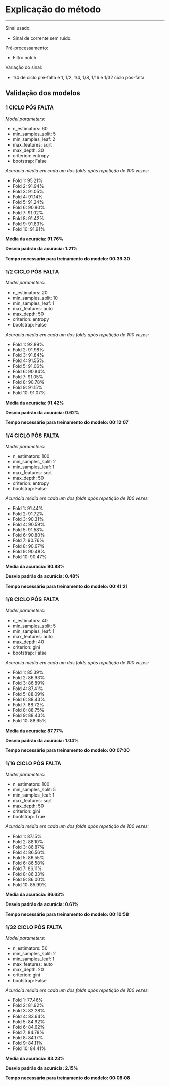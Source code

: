 # Explicação do método
---
Sinal usado:
- Sinal de corrente sem ruído.

Pré-processamento:
- Filtro notch

Variação do sinal:
- 1/4 de ciclo pré-falta e 1, 1/2, 1/4, 1/8, 1/16 e 1/32 ciclo pós-falta

## Validação dos modelos
### 1 CICLO PÓS FALTA 
*Model parameters:*
- n_estimators: 60
- min_samples_split: 5
- min_samples_leaf: 2
- max_features: sqrt
- max_depth: 30
- criterion: entropy
- bootstrap: False

*Acurácia média em cada um dos folds após repetição de 100 vezes:*
- Fold 1: 95.21%
- Fold 2: 91.94%
- Fold 3: 91.05%
- Fold 4: 91.14%
- Fold 5: 91.24%
- Fold 6: 90.80%
- Fold 7: 91.02%
- Fold 8: 91.42%
- Fold 9: 91.83%
- Fold 10: 91.91%

**Média da acurácia: 91.76%**

**Desvio padrão da acurácia: 1.21%**

**Tempo necessário para treinamento do modelo: 00:39:30**

### 1/2 CICLO PÓS FALTA
*Model parameters:*
- n_estimators: 20
- min_samples_split: 10
- min_samples_leaf: 1
- max_features: auto
- max_depth: 50
- criterion: entropy
- bootstrap: False

*Acurácia média em cada um dos folds após repetição de 100 vezes:*
- Fold 1: 92.89%
- Fold 2: 91.98%
- Fold 3: 91.84%
- Fold 4: 91.55%
- Fold 5: 91.06%
- Fold 6: 90.84%
- Fold 7: 91.05%
- Fold 8: 90.78%
- Fold 9: 91.15%
- Fold 10: 91.07%

**Média da acurácia: 91.42%**

**Desvio padrão da acurácia: 0.62%**

**Tempo necessário para treinamento do modelo: 00:12:07**


### 1/4 CICLO PÓS FALTA
*Model parameters:*
- n_estimators: 100
- min_samples_split: 2
- min_samples_leaf: 1
- max_features: sqrt
- max_depth: 50
- criterion: entropy
- bootstrap: False

*Acurácia média em cada um dos folds após repetição de 100 vezes:*
- Fold 1: 91.44%
- Fold 2: 91.72%
- Fold 3: 90.31%
- Fold 4: 90.59%
- Fold 5: 91.58%
- Fold 6: 90.80%
- Fold 7: 90.76%
- Fold 8: 90.67%
- Fold 9: 90.48%
- Fold 10: 90.47%

**Média da acurácia: 90.88%**

**Desvio padrão da acurácia: 0.48%**

**Tempo necessário para treinamento do modelo: 00:41:21**

### 1/8 CICLO PÓS FALTA
*Model parameters:*
- n_estimators: 40
- min_samples_split: 5
- min_samples_leaf: 1
- max_features: auto
- max_depth: 40
- criterion: gini
- bootstrap: False

*Acurácia média em cada um dos folds após repetição de 100 vezes:*
- Fold 1: 85.39%
- Fold 2: 86.93%
- Fold 3: 86.89%
- Fold 4: 87.41%
- Fold 5: 88.09%
- Fold 6: 88.43%
- Fold 7: 88.72%
- Fold 8: 88.75%
- Fold 9: 88.43%
- Fold 10: 88.65%

**Média da acurácia: 87.77%**

**Desvio padrão da acurácia: 1.04%**

**Tempo necessário para treinamento do modelo: 00:07:00**

### 1/16 CICLO PÓS FALTA
*Model parameters:*
- n_estimators: 100
- min_samples_split: 5
- min_samples_leaf: 1
- max_features: sqrt
- max_depth: 50
- criterion: gini
- bootstrap: True

*Acurácia média em cada um dos folds após repetição de 100 vezes:*
- Fold 1: 87.15%
- Fold 2: 88.10%
- Fold 3: 86.87%
- Fold 4: 86.56%
- Fold 5: 86.55%
- Fold 6: 86.58%
- Fold 7: 86.11%
- Fold 8: 86.33%
- Fold 9: 86.00%
- Fold 10: 85.99%

**Média da acurácia: 86.63%**

**Desvio padrão da acurácia: 0.61%**

**Tempo necessário para treinamento do modelo: 00:10:58**

### 1/32 CICLO PÓS FALTA
*Model parameters:*
- n_estimators: 50
- min_samples_split: 2
- min_samples_leaf: 1
- max_features: auto
- max_depth: 20
- criterion: gini
- bootstrap: False

*Acurácia média em cada um dos folds após repetição de 100 vezes:*
- Fold 1: 77.46%
- Fold 2: 81.92%
- Fold 3: 82.28%
- Fold 4: 83.64%
- Fold 5: 84.92%
- Fold 6: 84.62%
- Fold 7: 84.78%
- Fold 8: 84.17%
- Fold 9: 84.11%
- Fold 10: 84.41%

**Média da acurácia: 83.23%**

**Desvio padrão da acurácia: 2.15%**

**Tempo necessário para treinamento do modelo: 00:08:08**